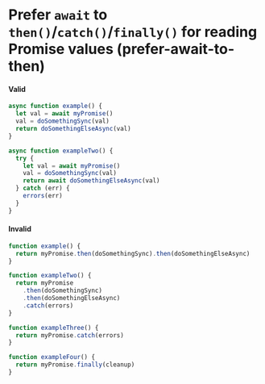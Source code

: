 # Prefer `await` to `then()`/`catch()`/`finally()` for reading Promise values (prefer-await-to-then)

#### Valid

```js
async function example() {
  let val = await myPromise()
  val = doSomethingSync(val)
  return doSomethingElseAsync(val)
}

async function exampleTwo() {
  try {
    let val = await myPromise()
    val = doSomethingSync(val)
    return await doSomethingElseAsync(val)
  } catch (err) {
    errors(err)
  }
}
```

#### Invalid

```js
function example() {
  return myPromise.then(doSomethingSync).then(doSomethingElseAsync)
}

function exampleTwo() {
  return myPromise
    .then(doSomethingSync)
    .then(doSomethingElseAsync)
    .catch(errors)
}

function exampleThree() {
  return myPromise.catch(errors)
}

function exampleFour() {
  return myPromise.finally(cleanup)
}
```

